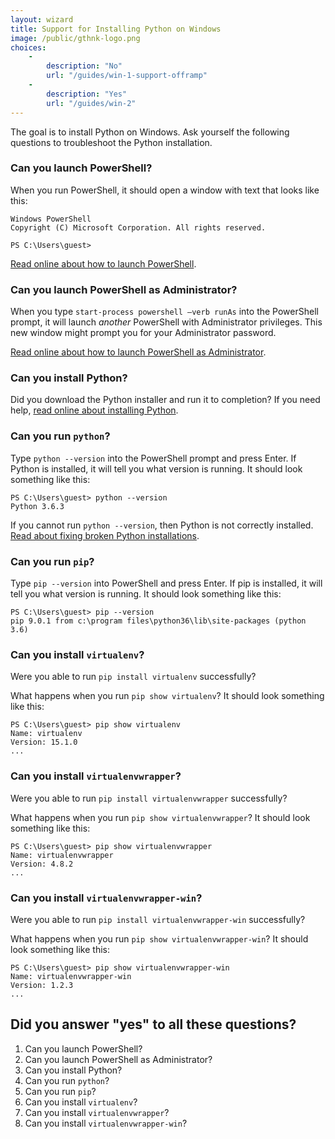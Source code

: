 ```yaml
---
layout: wizard
title: Support for Installing Python on Windows
image: /public/gthnk-logo.png
choices:
    -
        description: "No"
        url: "/guides/win-1-support-offramp"
    -
        description: "Yes"
        url: "/guides/win-2"
---
```


The goal is to install Python on Windows.
Ask yourself the following questions to troubleshoot the Python installation.

### Can you launch PowerShell?

When you run PowerShell, it should open a window with text that looks like this:

```
Windows PowerShell
Copyright (C) Microsoft Corporation. All rights reserved.

PS C:\Users\guest>
```

[Read online about how to launch PowerShell](https://encrypted.google.com/search?q=launch+powershell+windows).

### Can you launch PowerShell as Administrator?

When you type `start-process powershell –verb runAs` into the PowerShell prompt, it will launch *another* PowerShell with Administrator privileges.  This new window might prompt you for your Administrator password.

[Read online about how to launch PowerShell as Administrator](https://encrypted.google.com/search?q=powershell+administrator).

### Can you install Python?

Did you download the Python installer and run it to completion?  If you need help, [read online about installing Python](https://encrypted.google.com/search?q=install+python+windows).

### Can you run `python`?

Type `python --version` into the PowerShell prompt and press Enter.  If Python is installed, it will tell you what version is running.  It should look something like this:

```
PS C:\Users\guest> python --version
Python 3.6.3
```

If you cannot run `python --version`, then Python is not correctly installed.  [Read about fixing broken Python installations](https://encrypted.google.com/search?q=broken+python+install+windows).

### Can you run `pip`?

Type `pip --version` into PowerShell and press Enter.  If pip is installed, it will tell you what version is running.  It should look something like this:

```
PS C:\Users\guest> pip --version
pip 9.0.1 from c:\program files\python36\lib\site-packages (python 3.6)
```

### Can you install `virtualenv`?

Were you able to run `pip install virtualenv` successfully?

What happens when you run `pip show virtualenv`?  It should look something like this:

```
PS C:\Users\guest> pip show virtualenv
Name: virtualenv
Version: 15.1.0
...
```

### Can you install `virtualenvwrapper`?

Were you able to run `pip install virtualenvwrapper` successfully?

What happens when you run `pip show virtualenvwrapper`?  It should look something like this:

```
PS C:\Users\guest> pip show virtualenvwrapper
Name: virtualenvwrapper
Version: 4.8.2
...
```

### Can you install `virtualenvwrapper-win`?

Were you able to run `pip install virtualenvwrapper-win` successfully?

What happens when you run `pip show virtualenvwrapper-win`?  It should look something like this:

```
PS C:\Users\guest> pip show virtualenvwrapper-win
Name: virtualenvwrapper-win
Version: 1.2.3
...
```

## Did you answer "yes" to all these questions?

1. Can you launch PowerShell?
2. Can you launch PowerShell as Administrator?
3. Can you install Python?
4. Can you run `python`?
5. Can you run `pip`?
6. Can you install `virtualenv`?
7. Can you install `virtualenvwrapper`?
8. Can you install `virtualenvwrapper-win`?
